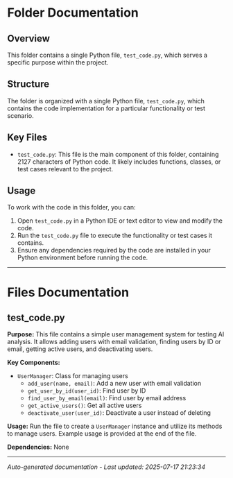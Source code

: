# Folder Documentation

## Overview
This folder contains a single Python file, `test_code.py`, which serves a specific purpose within the project.

## Structure
The folder is organized with a single Python file, `test_code.py`, which contains the code implementation for a particular functionality or test scenario.

## Key Files
- `test_code.py`: This file is the main component of this folder, containing 2127 characters of Python code. It likely includes functions, classes, or test cases relevant to the project.

## Usage
To work with the code in this folder, you can:
1. Open `test_code.py` in a Python IDE or text editor to view and modify the code.
2. Run the `test_code.py` file to execute the functionality or test cases it contains.
3. Ensure any dependencies required by the code are installed in your Python environment before running the code.

---

# Files Documentation

## test_code.py

**Purpose:** This file contains a simple user management system for testing AI analysis. It allows adding users with email validation, finding users by ID or email, getting active users, and deactivating users.

**Key Components:**
- `UserManager`: Class for managing users
  - `add_user(name, email)`: Add a new user with email validation
  - `get_user_by_id(user_id)`: Find user by ID
  - `find_user_by_email(email)`: Find user by email address
  - `get_active_users()`: Get all active users
  - `deactivate_user(user_id)`: Deactivate a user instead of deleting

**Usage:** Run the file to create a `UserManager` instance and utilize its methods to manage users. Example usage is provided at the end of the file.

**Dependencies:** None

---
*Auto-generated documentation - Last updated: 2025-07-17 21:23:34*

